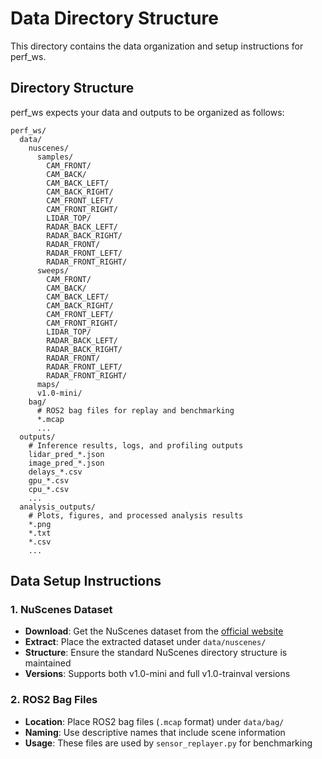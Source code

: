# Data Directory Structure

This directory contains the data organization and setup instructions for perf_ws.

## Directory Structure

perf_ws expects your data and outputs to be organized as follows:

```
perf_ws/
  data/
    nuscenes/
      samples/
        CAM_FRONT/
        CAM_BACK/
        CAM_BACK_LEFT/
        CAM_BACK_RIGHT/
        CAM_FRONT_LEFT/
        CAM_FRONT_RIGHT/
        LIDAR_TOP/
        RADAR_BACK_LEFT/
        RADAR_BACK_RIGHT/
        RADAR_FRONT/
        RADAR_FRONT_LEFT/
        RADAR_FRONT_RIGHT/
      sweeps/
        CAM_FRONT/
        CAM_BACK/
        CAM_BACK_LEFT/
        CAM_BACK_RIGHT/
        CAM_FRONT_LEFT/
        CAM_FRONT_RIGHT/
        LIDAR_TOP/
        RADAR_BACK_LEFT/
        RADAR_BACK_RIGHT/
        RADAR_FRONT/
        RADAR_FRONT_LEFT/
        RADAR_FRONT_RIGHT/
      maps/
      v1.0-mini/
    bag/
      # ROS2 bag files for replay and benchmarking
      *.mcap
      ...
  outputs/
    # Inference results, logs, and profiling outputs
    lidar_pred_*.json
    image_pred_*.json
    delays_*.csv
    gpu_*.csv
    cpu_*.csv
    ...
  analysis_outputs/
    # Plots, figures, and processed analysis results
    *.png
    *.txt
    *.csv
    ...
```

## Data Setup Instructions

### 1. NuScenes Dataset

- **Download**: Get the NuScenes dataset from the [official website](https://www.nuscenes.org/)
- **Extract**: Place the extracted dataset under `data/nuscenes/`
- **Structure**: Ensure the standard NuScenes directory structure is maintained
- **Versions**: Supports both v1.0-mini and full v1.0-trainval versions

### 2. ROS2 Bag Files

- **Location**: Place ROS2 bag files (`.mcap` format) under `data/bag/`
- **Naming**: Use descriptive names that include scene information
- **Usage**: These files are used by `sensor_replayer.py` for benchmarking
